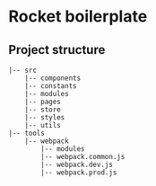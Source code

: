 # Rocket boilerplate

## Project structure

```
|-- src
    |-- components
    |-- constants
    |-- modules
    |-- pages
    |-- store
    |-- styles
    |-- utils
|-- tools
    |-- webpack
        |-- modules
        |-- webpack.common.js
        |-- webpack.dev.js
        |-- webpack.prod.js
```